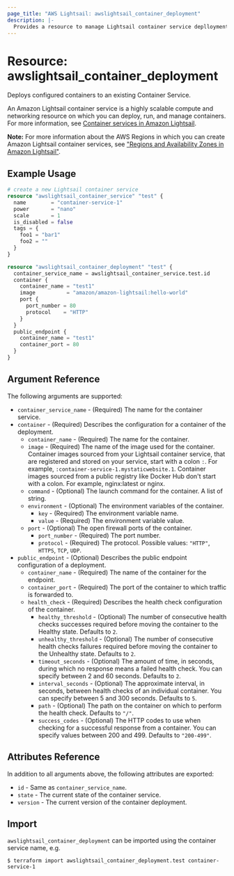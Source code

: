 ```yaml
---
page_title: "AWS Lightsail: awslightsail_container_deployment"
description: |- 
  Provides a resource to manage Lightsail container service deplloyments
---
```


# Resource: awslightsail_container_deployment

Deploys configured containers to an existing Container Service.

An Amazon Lightsail container service is a highly scalable compute and networking resource on which you can deploy, run,
and manage containers. For more information, see
[Container services in Amazon Lightsail](https://lightsail.aws.amazon.com/ls/docs/en_us/articles/amazon-lightsail-container-services).

**Note:** For more information about the AWS Regions in which you can create Amazon Lightsail container services,
see ["Regions and Availability Zones in Amazon Lightsail"](https://lightsail.aws.amazon.com/ls/docs/overview/article/understanding-regions-and-availability-zones-in-amazon-lightsail).

## Example Usage

```terraform
# create a new Lightsail container service
resource "awslightsail_container_service" "test" {
  name        = "container-service-1"
  power       = "nano"
  scale       = 1
  is_disabled = false
  tags = {
    foo1 = "bar1"
    foo2 = ""
  }
}

resource "awslightsail_container_deployment" "test" {
  container_service_name = awslightsail_container_service.test.id
  container {
    container_name = "test1"
    image          = "amazon/amazon-lightsail:hello-world"
    port {
      port_number = 80
      protocol    = "HTTP"
    }
  }
  public_endpoint {
    container_name = "test1"
    container_port = 80
  }
}

```

## Argument Reference

The following arguments are supported:

* `container_service_name` - (Required) The name for the container service.
* `container` - (Required) Describes the configuration for a container of the deployment.
    * `container_name` - (Required) The name for the container.
    * `image` - (Required) The name of the image used for the container. Container images sourced from your Lightsail
      container service, that are registered and stored on your service, start with a colon `:`. For
      example, `:container-service-1.mystaticwebsite.1`. Container images sourced from a public registry like Docker Hub
      don't start with a colon. For example, nginx:latest or nginx.
    * `command` - (Optional) The launch command for the container. A list of string.
    * `environment` - (Optional) The environment variables of the container.
        * `key` - (Required) The environment variable name.
        * `value` - (Required) The environment variable value.
    * `port` - (Optional) The open firewall ports of the container.
        * `port_number` - (Required) The port number.
        * `protocol` - (Required) The protocol. Possible values: `"HTTP"`, `HTTPS`, `TCP`, `UDP`.
* `public_endpoint` - (Optional) Describes the public endpoint configuration of a deployment.
    * `container_name` - (Required) The name of the container for the endpoint.
    * `container_port` - (Required) The port of the container to which traffic is forwarded to.
    * `health_check` - (Required) Describes the health check configuration of the container.
        * `healthy_threshold` - (Optional) The number of consecutive health checks successes required before moving the
          container to the Healthy state. Defaults to `2`.
        * `unhealthy_threshold` - (Optional) The number of consecutive health checks failures required before moving the
          container to the Unhealthy state. Defaults to `2`.
        * `timeout_seconds` - (Optional) The amount of time, in seconds, during which no response means a failed health
          check. You can specify between 2 and 60 seconds. Defaults to `2`.
        * `interval_seconds` - (Optional) The approximate interval, in seconds, between health checks of an individual
          container. You can specify between 5 and 300 seconds. Defaults to `5`.
        * `path` - (Optional) The path on the container on which to perform the health check. Defaults to `"/"`.
        * `success_codes` - (Optional) The HTTP codes to use when checking for a successful response from a container.
          You can specify values between 200 and 499. Defaults to `"200-499"`.

## Attributes Reference

In addition to all arguments above, the following attributes are exported:

* `id` - Same as `container_service_name`.
* `state` - The current state of the container service.
* `version` - The current version of the container deployment.

## Import

`awslightsail_container_deployment` can be imported using the container service name, e.g.

```shell
$ terraform import awslightsail_container_deployment.test container-service-1
```
